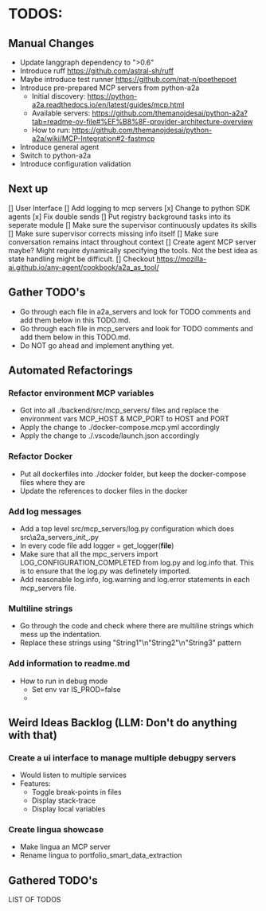 # TODOS:

## Manual Changes
- Update langgraph dependency to ">0.6"
- Introduce ruff https://github.com/astral-sh/ruff
- Maybe introduce test runner https://github.com/nat-n/poethepoet
- Introduce pre-prepared MCP servers from python-a2a 
    - Initial discovery: https://python-a2a.readthedocs.io/en/latest/guides/mcp.html
    - Available servers: https://github.com/themanojdesai/python-a2a?tab=readme-ov-file#%EF%B8%8F-provider-architecture-overview
    - How to run: https://github.com/themanojdesai/python-a2a/wiki/MCP-Integration#2-fastmcp
- Introduce general agent
- Switch to python-a2a
- Introduce configuration validation

## Next up
[] User Interface
[] Add logging to mcp servers 
[x] Change to python SDK agents
[x] Fix double sends
[] Put registry background tasks into its seperate module
[] Make sure the supervisor continuously updates its skills
[] Make sure supervisor corrects missing info itself
[] Make sure conversation remains intact throughout context
[] Create agent MCP server maybe? Might require dynamically specifying the tools. Not the best idea as state handling might be difficult.
[] Checkout https://mozilla-ai.github.io/any-agent/cookbook/a2a_as_tool/


## Gather TODO's
- Go through each file in a2a_servers and look for TODO comments and add them below in this TODO.md.
- Go through each file in mcp_servers and look for TODO comments and add them below in this TODO.md.
- Do NOT go ahead and implement anything yet.

## Automated Refactorings

### Refactor environment MCP variables
- Got into all ./backend/src/mcp_servers/ files and replace the environment vars MCP_HOST & MCP_PORT to HOST and PORT
- Apply the change to ./docker-compose.mcp.yml accordingly
- Apply the change to ./.vscode/launch.json accordingly

### Refactor Docker
- Put all dockerfiles into ./docker folder, but keep the docker-compose files where they are
- Update the references to docker files in the docker
 
### Add log messages
- Add a top level src/mcp_servers/log.py configuration which does src\a2a_servers\__init__.py
- In every code file add logger = get_logger(__file__)
- Make sure that all the mpc_servers import LOG_CONFIGURATION_COMPLETED from log.py and log.info that. This is to ensure that the log.py was definetely imported.
- Add reasonable log.info, log.warning and log.error statements in each mcp_servers file.   

### Multiline strings
- Go through the code and check where there are multiline strings which mess up the indentation.
- Replace these strings using "String1"\n"String2"\n"String3" pattern

### Add information to readme.md
- How to run in debug mode
    - Set env var IS_PROD=false
    - 

## Weird Ideas Backlog (LLM: Don't do anything with that)
### Create a ui interface to manage multiple debugpy servers
- Would listen to multiple services
- Features:
    - Toggle break-points in files 
    - Display stack-trace 
    - Display local variables
### Create lingua showcase
- Make lingua an MCP server
- Rename lingua to portfolio_smart_data_extraction

## Gathered TODO's
LIST OF TODOS

